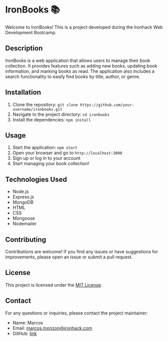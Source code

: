 # IronBooks 📚

Welcome to IronBooks! This is a project developed during the Ironhack Web Development Bootcamp.

## Description

IronBooks is a web application that allows users to manage their book collection. It provides features such as adding new books, updating book information, and marking books as read. The application also includes a search functionality to easily find books by title, author, or genre.

## Installation

1. Clone the repository: `git clone https://github.com/your-username/ironbooks.git`
2. Navigate to the project directory: `cd ironbooks`
3. Install the dependencies: `npm install`

## Usage

1. Start the application: `npm start`
2. Open your browser and go to `http://localhost:3000`
3. Sign up or log in to your account
4. Start managing your book collection!

## Technologies Used

- Node.js
- Express.js
- MongoDB
- HTML
- CSS
- Mongoose
- Nodemailer

## Contributing

Contributions are welcome! If you find any issues or have suggestions for improvements, please open an issue or submit a pull request.

## License

This project is licensed under the [MIT License](LICENSE).

## Contact

For any questions or inquiries, please contact the project maintainer:

- Name: Marcos
- Email: marcos.monzon@ironhack.com
- GitHub: [link](https://github.com/marco238)
